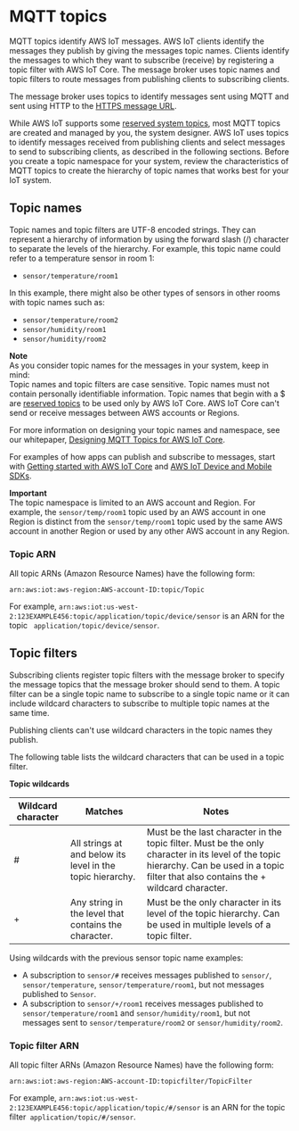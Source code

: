 # MQTT topics<a name="topics"></a>

MQTT topics identify AWS IoT messages\. AWS IoT clients identify the messages they publish by giving the messages topic names\. Clients identify the messages to which they want to subscribe \(receive\) by registering a topic filter with AWS IoT Core\. The message broker uses topic names and topic filters to route messages from publishing clients to subscribing clients\.

The message broker uses topics to identify messages sent using MQTT and sent using HTTP to the [HTTPS message URL](http.md#httpurl)\.

While AWS IoT supports some [reserved system topics](reserved-topics.md), most MQTT topics are created and managed by you, the system designer\. AWS IoT uses topics to identify messages received from publishing clients and select messages to send to subscribing clients, as described in the following sections\. Before you create a topic namespace for your system, review the characteristics of MQTT topics to create the hierarchy of topic names that works best for your IoT system\.

## Topic names<a name="topicnames"></a>

Topic names and topic filters are UTF\-8 encoded strings\. They can represent a hierarchy of information by using the forward slash \(/\) character to separate the levels of the hierarchy\. For example, this topic name could refer to a temperature sensor in room 1:
+ `sensor/temperature/room1`

In this example, there might also be other types of sensors in other rooms with topic names such as:
+ `sensor/temperature/room2`
+ `sensor/humidity/room1`
+ `sensor/humidity/room2`

**Note**  
As you consider topic names for the messages in your system, keep in mind:  
Topic names and topic filters are case sensitive\.
Topic names must not contain personally identifiable information\.
Topic names that begin with a $ are [reserved topics](reserved-topics.md) to be used only by AWS IoT Core\.
AWS IoT Core can't send or receive messages between AWS accounts or Regions\.

For more information on designing your topic names and namespace, see our whitepaper, [Designing MQTT Topics for AWS IoT Core](https://d1.awsstatic.com/whitepapers/Designing_MQTT_Topics_for_AWS_IoT_Core.pdf)\.

For examples of how apps can publish and subscribe to messages, start with [Getting started with AWS IoT Core](iot-gs.md) and [AWS IoT Device and Mobile SDKs](iot-sdks.md)\.

**Important**  
The topic namespace is limited to an AWS account and Region\. For example, the `sensor/temp/room1` topic used by an AWS account in one Region is distinct from the `sensor/temp/room1` topic used by the same AWS account in another Region or used by any other AWS account in any Region\.

### Topic ARN<a name="topicnames-arn"></a>

All topic ARNs \(Amazon Resource Names\) have the following form:

```
arn:aws:iot:aws-region:AWS-account-ID:topic/Topic
```

For example, `arn:aws:iot:us-west-2:123EXAMPLE456:topic/application/topic/device/sensor` is an ARN for the topic ` application/topic/device/sensor`\.

## Topic filters<a name="topicfilters"></a>

Subscribing clients register topic filters with the message broker to specify the message topics that the message broker should send to them\. A topic filter can be a single topic name to subscribe to a single topic name or it can include wildcard characters to subscribe to multiple topic names at the same time\.

Publishing clients can't use wildcard characters in the topic names they publish\. 

The following table lists the wildcard characters that can be used in a topic filter\. 


**Topic wildcards**  

| Wildcard character | Matches | Notes | 
| --- | --- | --- | 
| \# | All strings at and below its level in the topic hierarchy\. |  Must be the last character in the topic filter\.  Must be the only character in its level of the topic hierarchy\. Can be used in a topic filter that also contains the \+ wildcard character\.  | 
| \+ | Any string in the level that contains the character\. |  Must be the only character in its level of the topic hierarchy\. Can be used in multiple levels of a topic filter\.  | 

Using wildcards with the previous sensor topic name examples:
+ A subscription to `sensor/#` receives messages published to `sensor/`, `sensor/temperature`, `sensor/temperature/room1`, but not messages published to `Sensor`\. 
+ A subscription to `sensor/+/room1` receives messages published to `sensor/temperature/room1` and `sensor/humidity/room1`, but not messages sent to `sensor/temperature/room2` or `sensor/humidity/room2`\.

### Topic filter ARN<a name="topicfilters-arn"></a>

All topic filter ARNs \(Amazon Resource Names\) have the following form:

```
arn:aws:iot:aws-region:AWS-account-ID:topicfilter/TopicFilter
```

For example, `arn:aws:iot:us-west-2:123EXAMPLE456:topic/application/topic/#/sensor` is an ARN for the topic filter` application/topic/#/sensor`\.